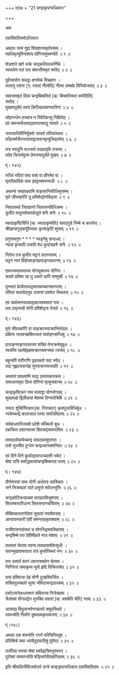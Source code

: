 +++
title = "21 चन्द्राकृष्ट्यधिकारः"

+++

अथ

एकविंशतितमोऽधिकारः

अथातः परमं गुह्यं शिवज्ञानामृतोत्तमम् ।  
व्याधिमृत्युविनाशाय योगिनामुपवर्ण्यते ॥ १ ॥

षोडशारे खगे चक्रे चन्द्रकल्पितकर्णिके ।  
स्वरूपेण परां तत्र स्रवन्तीममृतं स्मरेत् ॥ २ ॥

पूर्वन्यासेन सन्नद्धः क्षणमेकं विचक्षणः ।  
ततस्तु रसनां [ग्: रसतां नीत्वेति] नीत्वा लम्बके विनियोजयत् ॥ ३ ॥

स्रवन्तममृतं दिव्यं चन्द्रबिम्बसितं [क्: बिम्बात्स्मितं स्मरेदिति]   
स्मरेत् ।  
मुखमापूर्यते तस्य किञ्चिल्लवणवारिणा ॥ ४ ॥

लोहगन्धेन तच्चात्र न पिवेत्किन्तु निक्षिपेत् ।  
एवं समभ्यसेत्तावद्यावत्तत्स्वादु जायते ॥ ५ ॥

जराव्याधिविनिर्मुक्तो जायते तत्पिवंस्ततः ।  
पड्भिर्मासैरनायासाद्वत्सरान्मृत्युजिद्भवेत् ॥ ६ ॥

तत्र स्वादुनि सञ्जाते तदाप्रभृति तत्रगम् ।  
यदेव चिन्तयेद्द्रव्यं तेनास्यापूर्यते मुखम् ॥ ७ ॥

प्। १४५)

रुधिरं मदिरां वाथ वसां वा क्षीरमेव वा ।  
घृततैलादिकं वाथ द्रवद्द्रव्यमनन्यधीः ॥ ८ ॥

अथान्यं सम्प्रवक्ष्यामि सङ्क्रान्तिविधिमुत्तमम् ।  
मृते जीवच्छरीरे तु प्रविशेद्योगविद्यया ॥ ९ ॥

निवातस्थो जितप्राणो जितासनविधिक्रमः ।  
कुर्वीत वायुनावेशमर्कतूले शनैः शनैः ॥ १० ॥

स्वादाकृष्टिविधिं [क्: स्वादाकृष्येति] यावद्गुडे निम्बे च कारयेत् ।  
श्रीखण्डगुडकर्पूरैस्ततः कृत्वाकृतिं शुभाम् ॥ ११ ॥

प्रगुणामगुण * * * * न्यङ्गेषु सन्दधत् ।  
न्यासं कृत्वापि तत्रापि वेधं कुर्याच्छनैः शनैः ॥ १२ ॥

निरोधं तत्र कुर्वीत घट्टनं तदनन्तरम् ।  
घट्टनं नाम विज्ञेयमङ्गप्रत्यङ्गचालनम् ॥ १३ ॥

एवमभ्यसतस्तस्य योगयुक्तस्य योगिनः ।  
चलते प्रतिमा सा तु धावते चापि सम्मुखी ॥ १४ ॥

पुनस्तां प्रेरयेत्तावद्यावत्स्वस्थानमागताम् ।  
पतितां चालयेद्भूय उत्तानां पार्श्वतः स्थिताम् ॥ १५ ॥

एवं सर्वात्मनस्तावद्यावत्स्ववशतां गता ।  
ततः प्रभृत्यसौ योगी प्रविशेद्यत्र रोचते ॥ १६ ॥

प्। १४६)

मृते जीवच्छरीरे वा सङ्क्रान्त्याक्रान्तिभेदतः ।  
प्रक्षिप्य जलवच्छक्तिजालं सर्वाङ्गसन्धिषु ॥ १७ ॥

प्रत्यङ्गमङ्गतस्तस्य शक्तिं तेनाक्रमेद्बुधः ।  
स्वकीयं रक्षयेद्देहहमाक्रान्तावन्यथा त्यजेत् ॥ १८ ॥

बहून्यपि शरीराणि दृढलक्ष्यो यदा भवेत् ।  
तदा गृह्णात्यसन्देहं युगपत्सन्त्यजन्नपि ॥ १९ ॥

अथापरं प्रवक्ष्यामि सद्यः प्रत्ययकारकम् ।  
समाधानामृतं दिव्यं योगिनां मृत्युनाशनम् ॥ २० ॥

चन्द्राकृष्टिकरं नाम मासाद्वा योगभोगदम् ।  
शुक्लपक्षे द्वितीयायां मेषस्थे तिग्मरोचिषि ॥ २१ ॥

स्नातः शुचिर्निराहारः[क्: निराकार] कृतपूजाविधिर्बुधः ।  
न्यसेच्चन्द्रे कलाजालं परया समधिष्ठितम् ॥ २२ ॥

सर्वबाधापरित्यक्ते प्रदेशे संस्थितो बुधः ।  
एकचित्तः प्रशान्तात्मा शिवसद्भावभावितः ॥ २३ ॥

तावदालोकयेच्चन्द्रं यावदस्तमुपागतः ।  
ततो भुञ्जीत दुग्धेन चन्द्रध्यानसमन्वितः ॥ २४ ॥

एवं दिने दिने कुर्याद्यावत्पञ्चदशी भवेत् ।  
शेषां रात्रिं स्वपेद्ध्यायंश्चन्द्रबिम्बगतां पराम् ॥ २५ ॥

प्। १४७)

पौर्णमास्यां तथा योगी अर्धरात्र उपस्थितः ।  
जने निःशब्दतां याते प्रसुप्ते सर्वजन्तुभिः ॥ २६ ॥

चन्द्रकोटिकरप्रख्यां तारहारविभूषणाम् ।  
सिताम्बरपरीधानां सितचन्दनचर्चिताम् ॥ २७ ॥

मौक्तिकाभरणोपेतां सुरूपां नवयौवनाम् ।  
आप्यायनकरीं देवीं समन्तादमृतस्रवाम् ॥ २८ ॥

राजीवासनसंस्थां च योगनिद्रामवस्थिताम् ।  
चन्द्रबिम्बे परां देवीमीक्षते नात्र संशयः ॥ २९ ॥

ततस्तां चेतसा व्याप्य तावदाकर्षयेत्सुधीः ।  
यावन्मुखाग्रमायाता तत्र कुर्यात्स्थिरं मनः ॥ ३० ॥

ततः प्रसार्य वदनं ध्यानासक्तेन चेतसा ।  
निगिरेत्तां समाकृष्य भूयो हृदि विचिन्तयेत् ॥ ३१ ॥

तया प्रविष्टया देहं योगी दुःखविवर्जितः ।  
शक्तितुल्यबलो भूत्वा जीवेदाचन्द्रतारकम् ॥ ३२ ॥

एकोऽप्यनेकधात्मानं संविभज्य निजेच्छया ।  
त्रैलोक्यं यौगपद्येन भुनक्ति वशतां [क्: वशमेति चेति] गतम् ॥ ३३ ॥

आसाद्य विपुलान्भोगान्प्रलये समुपस्थिते ।  
परमभ्येति निर्वाणं दुष्पापमकृतामनाम् ॥ ३४ ॥

प्।१४८)

अथवा तन्न शक्नोति गगने परिचिन्तितुम् ।  
प्रतिबिम्बे तथा ध्यायेदुदकादिषु पूर्ववत् ॥ ३५ ॥

तत्पीत्वा मनसा शेषां स्वपेद्रात्रिमनुस्मरन् ।  
पूरोक्तं समवाप्नोति षड्भिर्मासैरखण्डितम् ॥ ३६ ॥

इति श्रीमालिनीविजयोत्तरे तन्त्रे चन्द्राकृष्ट्यधिकार एकविंशतितमः ॥ २१ ॥

